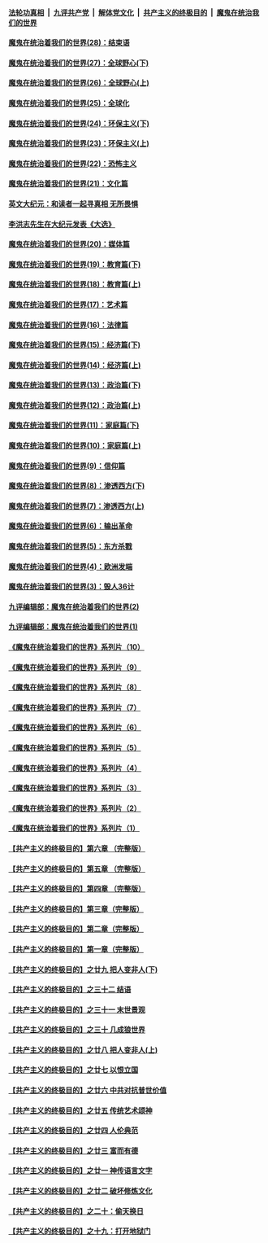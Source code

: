 

####  [法轮功真相](../../../../basic/blob/master/README.md?t=03150630) &nbsp;|&nbsp; [九评共产党](../../../../9ping.md/blob/master/README.md?t=03150630) &nbsp;|&nbsp; [解体党文化](../../../../jtdwh.md/blob/master/README.md?t=03150630)  &nbsp;|&nbsp; [共产主义的终极目的](../../../../gczydzjmd.md/blob/master/README.md?t=03150630) &nbsp;|&nbsp; [魔鬼在统治我们的世界](../../../../mgztzwmdsj.md/blob/master/README.md?t=03150630) 

#### [魔鬼在统治着我们的世界(28)：结束语](../pages/nsc422/n10936246.md?t=03150630) 

#### [魔鬼在统治着我们的世界(27)：全球野心(下)](../pages/nsc422/n10928319.md?t=03150630) 

#### [魔鬼在统治着我们的世界(26)：全球野心(上)](../pages/nsc422/n10900318.md?t=03150630) 

#### [魔鬼在统治着我们的世界(25)：全球化](../pages/nsc422/n10788205.md?t=03150630) 

#### [魔鬼在统治着我们的世界(24)：环保主义(下)](../pages/nsc422/n10695307.md?t=03150630) 

#### [魔鬼在统治着我们的世界(23)：环保主义(上)](../pages/nsc422/n10688613.md?t=03150630) 

#### [魔鬼在统治着我们的世界(22)：恐怖主义](../pages/nsc422/n10614727.md?t=03150630) 

#### [魔鬼在统治着我们的世界(21)：文化篇](../pages/nsc422/n10597706.md?t=03150630) 

#### [英文大纪元：和读者一起寻真相 无所畏惧](../pages/nsc422/n12542027.md?t=03150630) 

#### [李洪志先生在大纪元发表《大选》](../pages/nsc422/n12534746.md?t=03150630) 

#### [魔鬼在统治着我们的世界(20)：媒体篇](../pages/nsc422/n10586579.md?t=03150630) 

#### [魔鬼在统治着我们的世界(19)：教育篇(下)](../pages/nsc422/n10564808.md?t=03150630) 

#### [魔鬼在统治着我们的世界(18)：教育篇(上)](../pages/nsc422/n10526970.md?t=03150630) 

#### [魔鬼在统治着我们的世界(17)：艺术篇](../pages/nsc422/n10499093.md?t=03150630) 

#### [魔鬼在统治着我们的世界(16)：法律篇](../pages/nsc422/n10485969.md?t=03150630) 

#### [魔鬼在统治着我们的世界(15)：经济篇(下)](../pages/nsc422/n10469975.md?t=03150630) 

#### [魔鬼在统治着我们的世界(14)：经济篇(上)](../pages/nsc422/n10457370.md?t=03150630) 

#### [魔鬼在统治着我们的世界(13)：政治篇(下)](../pages/nsc422/n10448270.md?t=03150630) 

#### [魔鬼在统治着我们的世界(12)：政治篇(上)](../pages/nsc422/n10444576.md?t=03150630) 

#### [魔鬼在统治着我们的世界(11)：家庭篇(下)](../pages/nsc422/n10440961.md?t=03150630) 

#### [魔鬼在统治着我们的世界(10)：家庭篇(上)](../pages/nsc422/n10435448.md?t=03150630) 

#### [魔鬼在统治着我们的世界(9)：信仰篇](../pages/nsc422/n10432159.md?t=03150630) 

#### [魔鬼在统治着我们的世界(8)：渗透西方(下)](../pages/nsc422/n10429603.md?t=03150630) 

#### [魔鬼在统治着我们的世界(7)：渗透西方(上)](../pages/nsc422/n10426013.md?t=03150630) 

#### [魔鬼在统治着我们的世界(6)：输出革命](../pages/nsc422/n10421536.md?t=03150630) 

#### [魔鬼在统治着我们的世界(5)：东方杀戮](../pages/nsc422/n10417707.md?t=03150630) 

#### [魔鬼在统治着我们的世界(4)：欧洲发端](../pages/nsc422/n10414890.md?t=03150630) 

#### [魔鬼在统治着我们的世界(3)：毁人36计](../pages/nsc422/n10411583.md?t=03150630) 

#### [九评编辑部：魔鬼在统治着我们的世界(2)](../pages/nsc422/n10410036.md?t=03150630) 

#### [九评编辑部：魔鬼在统治着我们的世界(1)](../pages/nsc422/n10406825.md?t=03150630) 

#### [《魔鬼在统治着我们的世界》系列片（10）](../pages/nsc422/n12292670.md?t=03150630) 

#### [《魔鬼在统治着我们的世界》系列片（9）](../pages/nsc422/n12290859.md?t=03150630) 

#### [《魔鬼在统治着我们的世界》系列片（8）](../pages/nsc422/n12287445.md?t=03150630) 

#### [《魔鬼在统治着我们的世界》系列片（7）](../pages/nsc422/n12283425.md?t=03150630) 

#### [《魔鬼在统治着我们的世界》系列片（6）](../pages/nsc422/n12282314.md?t=03150630) 

#### [《魔鬼在统治着我们的世界》系列片（5）](../pages/nsc422/n12281419.md?t=03150630) 

#### [《魔鬼在统治着我们的世界》系列片（4）](../pages/nsc422/n12274024.md?t=03150630) 

#### [《魔鬼在统治着我们的世界》系列片（3）](../pages/nsc422/n12271322.md?t=03150630) 

#### [《魔鬼在统治着我们的世界》系列片（2）](../pages/nsc422/n12269049.md?t=03150630) 

#### [《魔鬼在统治着我们的世界》系列片（1）](../pages/nsc422/n12267575.md?t=03150630) 

#### [【共产主义的终极目的】第六章 （完整版）](../pages/nsc422/n11428913.md?t=03150630) 

#### [【共产主义的终极目的】第五章 （完整版）](../pages/nsc422/n11428912.md?t=03150630) 

#### [【共产主义的终极目的】第四章 （完整版）](../pages/nsc422/n11428907.md?t=03150630) 

#### [【共产主义的终极目的】第三章（完整版）](../pages/nsc422/n11428848.md?t=03150630) 

#### [【共产主义的终极目的】第二章（完整版）](../pages/nsc422/n11428831.md?t=03150630) 

#### [【共产主义的终极目的】第一章（完整版）](../pages/nsc422/n11417651.md?t=03150630) 

#### [【共产主义的终极目的】之廿九 把人变非人(下)](../pages/nsc422/n11344140.md?t=03150630) 

#### [【共产主义的终极目的】之三十二 结语](../pages/nsc422/n11360535.md?t=03150630) 

#### [【共产主义的终极目的】之三十一 末世景观](../pages/nsc422/n11351129.md?t=03150630) 

#### [【共产主义的终极目的】之三十 几成狼世界](../pages/nsc422/n11348280.md?t=03150630) 

#### [【共产主义的终极目的】之廿八 把人变非人(上)](../pages/nsc422/n11340492.md?t=03150630) 

#### [【共产主义的终极目的】之廿七 以恨立国](../pages/nsc422/n11336944.md?t=03150630) 

#### [【共产主义的终极目的】之廿六 中共对抗普世价值](../pages/nsc422/n11324785.md?t=03150630) 

#### [【共产主义的终极目的】之廿五 传统艺术颂神](../pages/nsc422/n11296396.md?t=03150630) 

#### [【共产主义的终极目的】之廿四 人伦典范](../pages/nsc422/n11296397.md?t=03150630) 

#### [【共产主义的终极目的】之廿三 富而有德](../pages/nsc422/n11283598.md?t=03150630) 

#### [【共产主义的终极目的】之廿一 神传语言文字](../pages/nsc422/n11263265.md?t=03150630) 

#### [【共产主义的终极目的】之廿二 破坏修炼文化](../pages/nsc422/n11245728.md?t=03150630) 

#### [【共产主义的终极目的】之二十：偷天换日](../pages/nsc422/n11238846.md?t=03150630) 

#### [【共产主义的终极目的】之十九：打开地狱门](../pages/nsc422/n11206376.md?t=03150630) 

